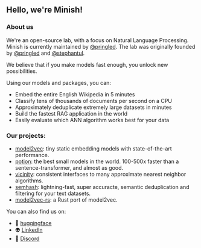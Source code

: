 ## Hello, we're Minish!

### About us
We're an open-source lab, with a focus on Natural Language Processing. Minish is currently maintained by [@pringled](https://github.com/Pringled).
The lab was originally founded by [@pringled](https://github.com/Pringled) and [@stephantul](https://github.com/stephantul).

We believe that if you make models fast enough, you unlock new possibilities.

Using our models and packages, you can:
* Embed the entire English Wikipedia in 5 minutes
* Classify tens of thousands of documents per second on a CPU
* Approximately deduplicate extremely large datasets in minutes
* Build the fastest RAG application in the world
* Easily evaluate which ANN algorithm works best for your data

### Our projects:

* [model2vec](https://github.com/MinishLab/model2vec): tiny static embedding models with state-of-the-art performance.
* [potion](https://huggingface.co/collections/minishlab/potion-6721e0abd4ea41881417f062): the best small models in the world. 100-500x faster than a sentence-transformer, and almost as good.
* [vicinity](https://github.com/MinishLab/vicinity): consistent interfaces to many approximate nearest neighbor algorithms.
* [semhash](https://github.com/MinishLab/semhash): lightning-fast, super accuracte, semantic deduplication and filtering for your text datasets.
* [model2vec-rs](https://github.com/MinishLab/model2vec-rs): a Rust port of model2vec.

You can also find us on:  
* 🤗 [huggingface](https://huggingface.co/minishlab)  
* 👽 [LinkedIn](https://www.linkedin.com/company/minish-lab/)  
* 💬 [Discord](https://discord.gg/4BDPR5nmtK)

